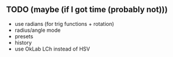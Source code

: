 ## TODO (maybe (if I got time (probably not)))
- use radians (for trig functions + rotation)
- radius/angle mode
- presets
- history
- use OkLab LCh instead of HSV

